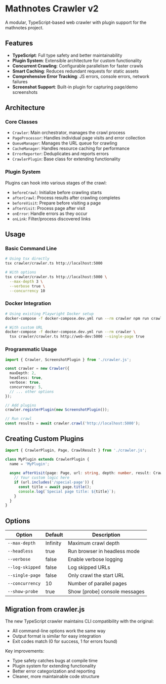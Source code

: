 # Mathnotes Crawler v2

A modular, TypeScript-based web crawler with plugin support for the mathnotes project.

## Features

- **TypeScript**: Full type safety and better maintainability
- **Plugin System**: Extensible architecture for custom functionality
- **Concurrent Crawling**: Configurable parallelism for faster crawls
- **Smart Caching**: Reduces redundant requests for static assets
- **Comprehensive Error Tracking**: JS errors, console errors, network failures
- **Screenshot Support**: Built-in plugin for capturing page/demo screenshots

## Architecture

### Core Classes

- `Crawler`: Main orchestrator, manages the crawl process
- `PageProcessor`: Handles individual page visits and error collection
- `QueueManager`: Manages the URL queue for crawling
- `CacheManager`: Handles resource caching for performance
- `ErrorReporter`: Deduplicates and reports errors
- `CrawlerPlugin`: Base class for extending functionality

### Plugin System

Plugins can hook into various stages of the crawl:
- `beforeCrawl`: Initialize before crawling starts
- `afterCrawl`: Process results after crawling completes
- `beforeVisit`: Prepare before visiting a page
- `afterVisit`: Process page after visit
- `onError`: Handle errors as they occur
- `onLink`: Filter/process discovered links

## Usage

### Basic Command Line

```bash
# Using tsx directly
tsx crawler/crawler.ts http://localhost:5000

# With options
tsx crawler/crawler.ts http://localhost:5000 \
  --max-depth 3 \
  --verbose true \
  --concurrency 10
```

### Docker Integration

```bash
# Using existing Playwright Docker setup
docker-compose -f docker-compose.dev.yml run --rm crawler npm run crawl:new

# With custom URL
docker-compose -f docker-compose.dev.yml run --rm crawler \
  tsx crawler/crawler.ts http://web-dev:5000 --single-page true
```

### Programmatic Usage

```typescript
import { Crawler, ScreenshotPlugin } from './crawler.js';

const crawler = new Crawler({
  maxDepth: 2,
  headless: true,
  verbose: true,
  concurrency: 5,
  // ... other options
});

// Add plugins
crawler.registerPlugin(new ScreenshotPlugin());

// Run crawl
const results = await crawler.crawl('http://localhost:5000');
```

## Creating Custom Plugins

```typescript
import { CrawlerPlugin, Page, CrawlResult } from './crawler.js';

class MyPlugin extends CrawlerPlugin {
  name = 'MyPlugin';
  
  async afterVisit(page: Page, url: string, depth: number, result: CrawlResult) {
    // Your custom logic here
    if (url.includes('/special-page')) {
      const title = await page.title();
      console.log(`Special page title: ${title}`);
    }
  }
}
```

## Options

| Option | Default | Description |
|--------|---------|-------------|
| `--max-depth` | Infinity | Maximum crawl depth |
| `--headless` | true | Run browser in headless mode |
| `--verbose` | false | Enable verbose logging |
| `--log-skipped` | false | Log skipped URLs |
| `--single-page` | false | Only crawl the start URL |
| `--concurrency` | 10 | Number of parallel pages |
| `--show-probe` | true | Show [probe] console messages |

## Migration from crawler.js

The new TypeScript crawler maintains CLI compatibility with the original:
- All command-line options work the same way
- Output format is similar for easy integration
- Exit codes match (0 for success, 1 for errors found)

Key improvements:
- Type safety catches bugs at compile time
- Plugin system for extending functionality
- Better error categorization and reporting
- Cleaner, more maintainable code structure
